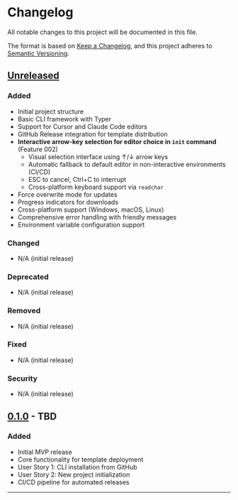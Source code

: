 # Changelog

All notable changes to this project will be documented in this file.

The format is based on [Keep a Changelog](https://keepachangelog.com/en/1.0.0/),
and this project adheres to [Semantic Versioning](https://semver.org/spec/v2.0.0.html).

## [Unreleased]

### Added
- Initial project structure
- Basic CLI framework with Typer
- Support for Cursor and Claude Code editors
- GitHub Release integration for template distribution
- **Interactive arrow-key selection for editor choice in `init` command** (Feature 002)
  - Visual selection interface using ↑/↓ arrow keys
  - Automatic fallback to default editor in non-interactive environments (CI/CD)
  - ESC to cancel, Ctrl+C to interrupt
  - Cross-platform keyboard support via `readchar`
- Force overwrite mode for updates
- Progress indicators for downloads
- Cross-platform support (Windows, macOS, Linux)
- Comprehensive error handling with friendly messages
- Environment variable configuration support

### Changed
- N/A (initial release)

### Deprecated
- N/A (initial release)

### Removed
- N/A (initial release)

### Fixed
- N/A (initial release)

### Security
- N/A (initial release)

## [0.1.0] - TBD

### Added
- Initial MVP release
- Core functionality for template deployment
- User Story 1: CLI installation from GitHub
- User Story 2: New project initialization
- CI/CD pipeline for automated releases

---

[Unreleased]: https://github.com/daviwang1224/slash-command-kit/compare/v0.1.0...HEAD
[0.1.0]: https://github.com/daviwang1224/slash-command-kit/releases/tag/v0.1.0

